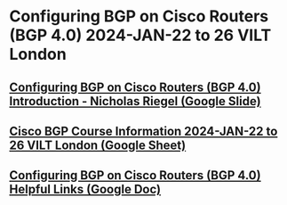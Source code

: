 # Configuring BGP on Cisco Routers (BGP 4.0) 2024-JAN-22 to 26 VILT London

## [Configuring BGP on Cisco Routers (BGP 4.0) Introduction - Nicholas Riegel (Google Slide)](https://docs.google.com/presentation/d/1Aa6-DfXcXX_WNQs5r_AAxeHFXYV2qP3sE2ZR7C9JyhA/edit?usp=sharing)

## [Cisco BGP Course Information 2024-JAN-22 to 26 VILT London (Google Sheet)](https://docs.google.com/spreadsheets/d/1Q5EpwxcFUWiLGV1GU6C-qVME-nZxRzN-If_PbZ4iiD4/edit?usp=sharing)

## [Configuring BGP on Cisco Routers (BGP 4.0) Helpful Links (Google Doc)](https://docs.google.com/document/d/1eMmsoF94Q1ooQDk09FY7hrSclkCg3aoCUmet4KULXtw/edit?usp=sharing)

<!-- ## [Mid Course Feedback BGP 4.0 2024-JAN-22 to 26 VILT London](https://forms.gle/s5tjekyzJ2a6EqWa7) -->
